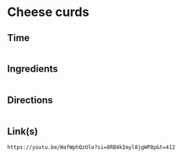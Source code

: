 # Cheese curds

## Time 
```

```

## Ingredients
```

```


## Directions
```

```


## Link(s)
```
https://youtu.be/WafWphQzUlo?si=8RB4kImyl8jgWP8p&t=412
```
